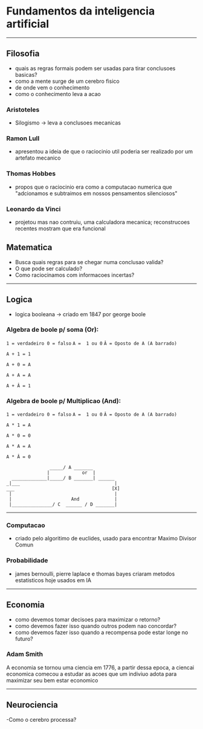 # Fundamentos da inteligencia artificial

---
## Filosofia
- quais as regras formais podem ser usadas para tirar conclusoes basicas?
- como a mente surge de um cerebro fisico
- de onde vem o conhecimento
- como o conhecimento leva a acao


### Aristoteles
- Silogismo -> leva a conclusoes mecanicas

### Ramon Lull
- apresentou a ideia de que o raciocinio util poderia ser realizado por um artefato mecanico

### Thomas Hobbes
- propos que o raciocinio era como a computacao numerica que "adcionamos e subtraimos em nossos pensamentos silenciosos"

### Leonardo da Vinci
- projetou mas nao contruiu, uma calculadora mecanica; reconstrucoes recentes mostram que era funcional

## Matematica
- Busca quais regras para se chegar numa conclusao valida?
- O que pode ser calculado?
- Como raciocinamos com informacoes incertas?
---
## Logica
- logica booleana -> criado em 1847 por george boole
### Algebra de boole p/ soma (Or):
``
1 = verdadeiro
0 = falso
``
``
A =  1 ou 0
``
``
Â = Oposto de A (A barrado)
``
```
A + 1 = 1

A + 0 = A

A + A = A

A + Â = 1
```
### Algebra de boole p/ Multiplicao (And):

``
1 = verdadeiro
0 = falso
``
``
A =  1 ou 0
``
``
Â = Oposto de A (A barrado)
``
```
A * 1 = A

A * 0 = 0

A * A = A

A * Â = 0
```
```
                _____/ A _______
               |            or  |
  _____________|_____/ B _______| ______
_|___                                   |               
___                                    [X]   
 |                                      |               
 |                      And             |
 |_______________/ C  ______ / D _______|

```
---

### Computacao 
- criado pelo algoritimo de euclides, usado para encontrar Maximo Divisor Comun

### Probabilidade
- james bernoulli, pierre laplace e thomas bayes criaram metodos estatisticos hoje usados em IA
---
## Economia
- como devemos tomar decisoes para maximizar o retorno?
- como devemos fazer isso quando outros podem nao concordar?
- como devemos fazer isso quando a recompensa pode estar longe no futuro?

### Adam Smith
A economia se tornou uma ciencia em 1776, a partir dessa epoca, a ciencai economica comecou a estudar as acoes que um indiviuo adota para maximizar seu bem estar economico

---
## Neurociencia
-Como o cerebro processa?

    